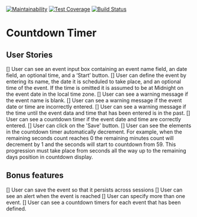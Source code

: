 [![Maintainability](https://api.codeclimate.com/v1/badges/b54af6c89f266837f99b/maintainability)](https://codeclimate.com/github/cderche/countdowntimer/maintainability)
[![Test Coverage](https://api.codeclimate.com/v1/badges/b54af6c89f266837f99b/test_coverage)](https://codeclimate.com/github/cderche/countdowntimer/test_coverage)
[![Build Status](https://travis-ci.com/cderche/countdowntimer.svg?branch=master)](https://travis-ci.com/cderche/countdowntimer)

# Countdown Timer

## User Stories
[] User can see an event input box containing an event name field, an date field, an optional time, and a ‘Start’ button.
[] User can define the event by entering its name, the date it is scheduled to take place, and an optional time of the event. If the time is omitted it is assumed to be at Midnight on the event date in the local time zone.
[] User can see a warning message if the event name is blank.
[] User can see a warning message if the event date or time are incorrectly entered.
[] User can see a warning message if the time until the event data and time that has been entered is in the past.
[] User can see a countdown timer if the event date and time are correctly entered.
[] User can click on the 'Save' button.
[] User can see the elements in the countdown timer automatically decrement. For example, when the remaining seconds count reaches 0 the remaining minutes count will decrement by 1 and the seconds will start to countdown from 59. This progression must take place from seconds all the way up to the remaining days position in countdown display.

## Bonus features
[] User can save the event so that it persists across sessions
[] User can see an alert when the event is reached
[] User can specify more than one event.
[] User can see a countdown timers for each event that has been defined.